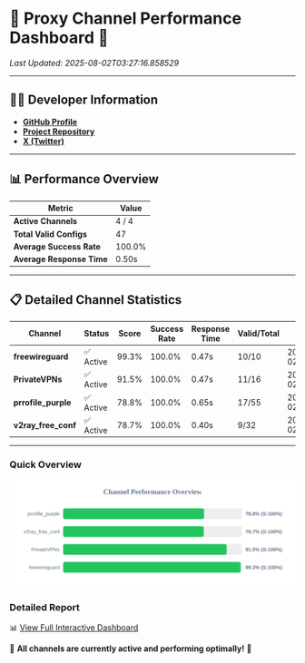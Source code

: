 # 🌟 Proxy Channel Performance Dashboard 🌟

_Last Updated: 2025-08-02T03:27:16.858529_

---

## 👩‍💻 Developer Information

- **[GitHub Profile](https://github.com/4n0nymou3)**  
- **[Project Repository](https://github.com/4n0nymou3/multi-proxy-config-fetcher)**  
- **[X (Twitter)](https://x.com/4n0nymou3)**  

---

## 📊 Performance Overview

| Metric                | Value       |
|-----------------------|-------------|
| **Active Channels**   | 4 / 4       |
| **Total Valid Configs** | 47          |
| **Average Success Rate** | 100.0%      |
| **Average Response Time** | 0.50s       |

---

## 📋 Detailed Channel Statistics

| Channel          | Status     | Score  | Success Rate | Response Time | Valid/Total | Last Success               |
|------------------|------------|--------|--------------|---------------|-------------|----------------------------|
| **freewireguard**  | ✅ Active  | 99.3%  | 100.0% | 0.47s         | 10/10       | 2025-08-02T03:27:16.856709 |
| **PrivateVPNs**  | ✅ Active  | 91.5%  | 100.0% | 0.47s         | 11/16       | 2025-08-02T03:27:16.359803 |
| **prrofile_purple**  | ✅ Active  | 78.8%  | 100.0% | 0.65s         | 17/55       | 2025-08-02T03:27:15.404725 |
| **v2ray_free_conf**  | ✅ Active  | 78.7%  | 100.0% | 0.40s         | 9/32       | 2025-08-02T03:27:15.845720 |

---

### Quick Overview
<div align="center">
  <a href="https://raw.githubusercontent.com/nullluser/NullRepo/refs/heads/main/assets/channel_stats_chart.svg">
    <img src="https://raw.githubusercontent.com/nullluser/NullRepo/refs/heads/main/assets/channel_stats_chart.svg" alt="Source Performance Statistics" width="800">
  </a>
</div>

### Detailed Report
📊 [View Full Interactive Dashboard](https://htmlpreview.github.io/?https://github.com/nullluser/NullRepo/blob/main/assets/performance_report.html)

🎉 **All channels are currently active and performing optimally!** 🎉
